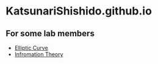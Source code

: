 # KatsunariShishido.github.io

## For some lab members
* [Elliptic Curve](/KatsunariShishido/elliptic_curve/README.md)
* [Infromation Theory](/KatsunariShishido/information_theory/blob/master/README.md)
